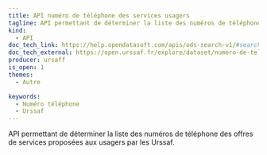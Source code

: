 ```yaml
---
title: API numéro de téléphone des services usagers
tagline: API permettant de déterminer la liste des numéros de téléphone de l’Urssaf.
kind:
  - API
doc_tech_link: https://help.opendatasoft.com/apis/ods-search-v1/#search-api-v1
doc_tech_external: https://open.urssaf.fr/explore/dataset/numero-de-telephone-des-services-cotisants/api/?disjunctive.categorie_d_offre_de_service
producer: ursaff
is_open: 1
themes:
  - Autre

keywords:
  - Numéro téléphone
  - Urssaf
---
```


API permettant de déterminer la liste des numéros de téléphone des offres de services proposées aux usagers par les Urssaf.

